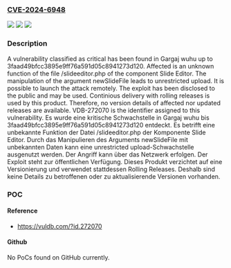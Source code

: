 ### [CVE-2024-6948](https://cve.mitre.org/cgi-bin/cvename.cgi?name=CVE-2024-6948)
![](https://img.shields.io/static/v1?label=Product&message=wuhu&color=blue)
![](https://img.shields.io/static/v1?label=Version&message=3faad49bfcc3895e9ff76a591d05c8941273d120%20&color=brightgreen)
![](https://img.shields.io/static/v1?label=Vulnerability&message=CWE-434%20Unrestricted%20Upload&color=brightgreen)

### Description

A vulnerability classified as critical has been found in Gargaj wuhu up to 3faad49bfcc3895e9ff76a591d05c8941273d120. Affected is an unknown function of the file /slideeditor.php of the component Slide Editor. The manipulation of the argument newSlideFile leads to unrestricted upload. It is possible to launch the attack remotely. The exploit has been disclosed to the public and may be used. Continious delivery with rolling releases is used by this product. Therefore, no version details of affected nor updated releases are available. VDB-272070 is the identifier assigned to this vulnerability.
Es wurde eine kritische Schwachstelle in Gargaj wuhu bis 3faad49bfcc3895e9ff76a591d05c8941273d120 entdeckt. Es betrifft eine unbekannte Funktion der Datei /slideeditor.php der Komponente Slide Editor. Durch das Manipulieren des Arguments newSlideFile mit unbekannten Daten kann eine unrestricted upload-Schwachstelle ausgenutzt werden. Der Angriff kann über das Netzwerk erfolgen. Der Exploit steht zur öffentlichen Verfügung. Dieses Produkt verzichtet auf eine Versionierung und verwendet stattdessen Rolling Releases. Deshalb sind keine Details zu betroffenen oder zu aktualisierende Versionen vorhanden.

### POC

#### Reference
- https://vuldb.com/?id.272070

#### Github
No PoCs found on GitHub currently.

